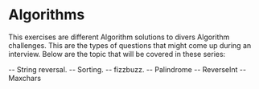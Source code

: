 # Algorithms

This exercises are different Algorithm solutions to divers Algorithm challenges.
This are the types of questions that might come up during an interview.
Below are the topic that will be covered in these series:

-- String reversal.
-- Sorting.
-- fizzbuzz. 
-- Palindrome
-- ReverseInt
-- Maxchars
